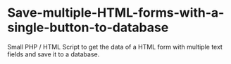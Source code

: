 # Save-multiple-HTML-forms-with-a-single-button-to-database
Small PHP / HTML Script to get the data of a HTML form with multiple text fields and save it to a database.
